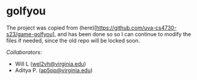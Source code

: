 # golfyou

The project was copied from (here)[https://github.com/uva-cs4730-s23/game-golfyou], and has been done so so I can continue to modify the files if needed, since the old repo will be locked soon.

*Collaborators*:
+ Will L (wel2vh@virginia.edu)
+ Aditya P. (ap5pp@virginia.edu)
